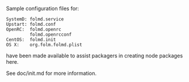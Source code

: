 Sample configuration files for:
```
SystemD: folmd.service
Upstart: folmd.conf
OpenRC:  folmd.openrc
         folmd.openrcconf
CentOS:  folmd.init
OS X:    org.folm.folmd.plist
```
have been made available to assist packagers in creating node packages here.

See doc/init.md for more information.
